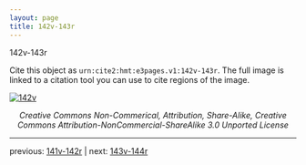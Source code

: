 ```yaml
---
layout: page
title: 142v-143r
---
```


142v-143r

Cite this object as `urn:cite2:hmt:e3pages.v1:142v-143r`.  The full image is linked to a citation tool you can use to cite regions of the image.

[![142v](http://www.homermultitext.org/iipsrv?IIIF=/project/homer/pyramidal/deepzoom/hmt/e3bifolio/v1/E3_142v_143r.tif/full/800,/0/default.jpg)](http://www.homermultitext.org/ict2/?urn=urn:cite2:hmt:e3bifolio.v1:E3_142v_143r) 

<p style="text-align: center; font-style: italic;">Creative Commons Non-Commerical, Attribution, Share-Alike, Creative Commons Attribution-NonCommercial-ShareAlike 3.0 Unported License</p>

---

previous: [141v-142r](../141v-142r/) | next: [143v-144r](../143v-144r/)